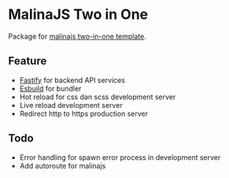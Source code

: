 # MalinaJS Two in One

Package for [malinajs two-in-one template](https://github.com/ulmzr/malinajs-tio-template).

## Feature

-  [Fastify](https://fastify.io) for backend API services
-  [Esbuild](https://esbuild.github.io/) for bundler
-  Hot reload for css dan scss development server
-  Live reload development server
-  Redirect http to https production server

## Todo

-  Error handling for spawn error process in development server
-  Add autoroute for malinajs
